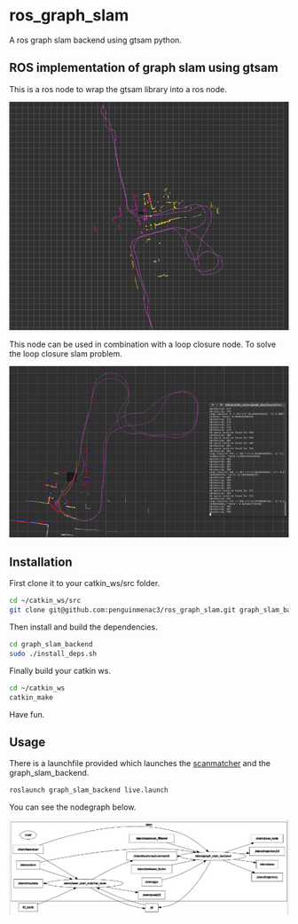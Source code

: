 # ros_graph_slam
A ros graph slam backend using gtsam python.

## ROS implementation of graph slam using gtsam

This is a ros node to wrap the gtsam library into a ros node.

![an image showing a map](images/Hallway.png)

This node can be used in combination with a loop closure node.
To solve the loop closure slam problem.

![image showing a map with a loop closure](images/LoopClosure.png)

## Installation

First clone it to your catkin_ws/src folder.

```bash
cd ~/catkin_ws/src
git clone git@github.com:penguinmenac3/ros_graph_slam.git graph_slam_backend
```

Then install and build the dependencies.
```bash
cd graph_slam_backend
sudo ./install_deps.sh
```

Finally build your catkin ws.
```bash
cd ~/catkin_ws
catkin_make
```

Have fun.

## Usage

There is a launchfile provided which launches the [scanmatcher](http://wiki.ros.org/laser_scan_matcher) and the graph_slam_backend.

```bash
roslaunch graph_slam_backend live.launch
```

You can see the nodegraph below.

![nodegraph view](images/nodegraph.png)
